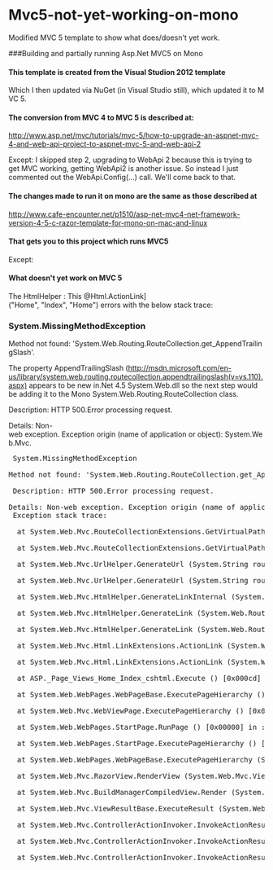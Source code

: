 Mvc5-not-yet-working-on-mono
============================

Modified MVC 5 template to show what does/doesn't yet work.

###Building and partially running Asp.Net MVC5 on Mono

#### This template is created from the Visual Studion 2012 template

Which I then updated via NuGet (in Visual Studio still), which updated it to MVC 5.

#### The conversion from MVC 4 to MVC 5 is described at:

http://www.asp.net/mvc/tutorials/mvc-5/how-to-upgrade-an-aspnet-mvc-4-and-web-api-project-to-aspnet-mvc-5-and-web-api-2

Except: I skipped step 2, upgrading to WebApi 2 because this is trying to get MVC working, getting WebApi2 is another issue. So instead I just commented out the WebApi.Config(...) call. We'll come back to that.

#### The changes made to run it on mono are the same as those described at

http://www.cafe-encounter.net/p1510/asp-net-mvc4-net-framework-version-4-5-c-razor-template-for-mono-on-mac-and-linux

#### That gets you to this project which runs MVC5

Except:
     
#### What doesn't yet work on MVC 5

The HtmlHelper : This @Html.ActionLink]("Home", "Index", "Home") errors with the below stack trace:

### System.MissingMethodException

Method not found: 'System.Web.Routing.RouteCollection.get_AppendTrailingSlash'.

The property AppendTrailingSlash (http://msdn.microsoft.com/en-us/library/system.web.routing.routecollection.appendtrailingslash(v=vs.110).aspx) appears to be new in.Net 4.5 System.Web.dll so the next step would be adding it to the Mono System.Web.Routing.RouteCollection class.

Description: HTTP 500.Error processing request.

Details: Non-web exception. Exception origin (name of application or object): System.Web.Mvc.

<pre>
 System.MissingMethodException

Method not found: 'System.Web.Routing.RouteCollection.get_AppendTrailingSlash'.
 
 Description: HTTP 500.Error processing request.

Details: Non-web exception. Exception origin (name of application or object): System.Web.Mvc.
 Exception stack trace:

  at System.Web.Mvc.RouteCollectionExtensions.GetVirtualPathForArea (System.Web.Routing.RouteCollection routes, System.Web.Routing.RequestContext requestContext, System.String name, System.Web.Routing.RouteValueDictionary values, System.Boolean& usingAreas) [0x00000] in <filename unknown>:0 

  at System.Web.Mvc.RouteCollectionExtensions.GetVirtualPathForArea (System.Web.Routing.RouteCollection routes, System.Web.Routing.RequestContext requestContext, System.String name, System.Web.Routing.RouteValueDictionary values) [0x00000] in <filename unknown>:0 

  at System.Web.Mvc.UrlHelper.GenerateUrl (System.String routeName, System.String actionName, System.String controllerName, System.Web.Routing.RouteValueDictionary routeValues, System.Web.Routing.RouteCollection routeCollection, System.Web.Routing.RequestContext requestContext, Boolean includeImplicitMvcValues) [0x00000] in <filename unknown>:0 

  at System.Web.Mvc.UrlHelper.GenerateUrl (System.String routeName, System.String actionName, System.String controllerName, System.String protocol, System.String hostName, System.String fragment, System.Web.Routing.RouteValueDictionary routeValues, System.Web.Routing.RouteCollection routeCollection, System.Web.Routing.RequestContext requestContext, Boolean includeImplicitMvcValues) [0x00000] in <filename unknown>:0 

  at System.Web.Mvc.HtmlHelper.GenerateLinkInternal (System.Web.Routing.RequestContext requestContext, System.Web.Routing.RouteCollection routeCollection, System.String linkText, System.String routeName, System.String actionName, System.String controllerName, System.String protocol, System.String hostName, System.String fragment, System.Web.Routing.RouteValueDictionary routeValues, IDictionary`2 htmlAttributes, Boolean includeImplicitMvcValues) [0x00000] in <filename unknown>:0 

  at System.Web.Mvc.HtmlHelper.GenerateLink (System.Web.Routing.RequestContext requestContext, System.Web.Routing.RouteCollection routeCollection, System.String linkText, System.String routeName, System.String actionName, System.String controllerName, System.String protocol, System.String hostName, System.String fragment, System.Web.Routing.RouteValueDictionary routeValues, IDictionary`2 htmlAttributes) [0x00000] in <filename unknown>:0 

  at System.Web.Mvc.HtmlHelper.GenerateLink (System.Web.Routing.RequestContext requestContext, System.Web.Routing.RouteCollection routeCollection, System.String linkText, System.String routeName, System.String actionName, System.String controllerName, System.Web.Routing.RouteValueDictionary routeValues, IDictionary`2 htmlAttributes) [0x00000] in <filename unknown>:0 

  at System.Web.Mvc.Html.LinkExtensions.ActionLink (System.Web.Mvc.HtmlHelper htmlHelper, System.String linkText, System.String actionName, System.String controllerName, System.Web.Routing.RouteValueDictionary routeValues, IDictionary`2 htmlAttributes) [0x00000] in <filename unknown>:0 

  at System.Web.Mvc.Html.LinkExtensions.ActionLink (System.Web.Mvc.HtmlHelper htmlHelper, System.String linkText, System.String actionName, System.String controllerName) [0x00000] in <filename unknown>:0 

  at ASP._Page_Views_Home_Index_cshtml.Execute () [0x000cd] in /Users/carrolls/Desktop/Software/dotNet/VSTemplates/Mvc5CSharpRazorFx45Intranet/Mvc5CSharpRazorFx45Intranet/Views/Home/Index.cshtml:24 

  at System.Web.WebPages.WebPageBase.ExecutePageHierarchy () [0x00000] in <filename unknown>:0 

  at System.Web.Mvc.WebViewPage.ExecutePageHierarchy () [0x00000] in <filename unknown>:0 

  at System.Web.WebPages.StartPage.RunPage () [0x00000] in <filename unknown>:0 

  at System.Web.WebPages.StartPage.ExecutePageHierarchy () [0x00000] in <filename unknown>:0 

  at System.Web.WebPages.WebPageBase.ExecutePageHierarchy (System.Web.WebPages.WebPageContext pageContext, System.IO.TextWriter writer, System.Web.WebPages.WebPageRenderingBase startPage) [0x00000] in <filename unknown>:0 

  at System.Web.Mvc.RazorView.RenderView (System.Web.Mvc.ViewContext viewContext, System.IO.TextWriter writer, System.Object instance) [0x00000] in <filename unknown>:0 

  at System.Web.Mvc.BuildManagerCompiledView.Render (System.Web.Mvc.ViewContext viewContext, System.IO.TextWriter writer) [0x00000] in <filename unknown>:0 

  at System.Web.Mvc.ViewResultBase.ExecuteResult (System.Web.Mvc.ControllerContext context) [0x00000] in <filename unknown>:0 

  at System.Web.Mvc.ControllerActionInvoker.InvokeActionResult (System.Web.Mvc.ControllerContext controllerContext, System.Web.Mvc.ActionResult actionResult) [0x00000] in <filename unknown>:0 

  at System.Web.Mvc.ControllerActionInvoker.InvokeActionResultFilterRecursive (IList`1 filters, Int32 filterIndex, System.Web.Mvc.ResultExecutingContext preContext, System.Web.Mvc.ControllerContext controllerContext, System.Web.Mvc.ActionResult actionResult) [0x00000] in <filename unknown>:0 

  at System.Web.Mvc.ControllerActionInvoker.InvokeActionResultFilterRecursive (IList`1 filters, Int32 filterIndex, System.Web.Mvc.ResultExecutingContext preContext, System.Web.Mvc.ControllerContext controllerContext, System.Web.Mvc.ActionResult actionResult) [0x00000] in <filename unknown>:0     
 </pre>
